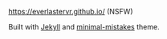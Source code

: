 <https://everlastervr.github.io/> (NSFW)

Built with [Jekyll](https://github.com/jekyll/jekyll) and [minimal-mistakes](https://github.com/mmistakes/minimal-mistakes) theme.
